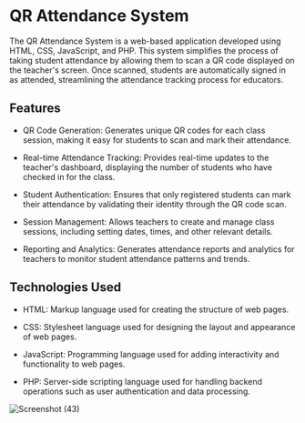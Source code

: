 # QR Attendance System
The QR Attendance System is a web-based application developed using HTML, CSS, JavaScript, and PHP. This system simplifies the process of taking student attendance by allowing them to scan a QR code displayed on the teacher's screen. Once scanned, students are automatically signed in as attended, streamlining the attendance tracking process for educators.

## Features
- QR Code Generation: Generates unique QR codes for each class session, making it easy for students to scan and mark their attendance.

- Real-time Attendance Tracking: Provides real-time updates to the teacher's dashboard, displaying the number of students who have checked in for the class.

- Student Authentication: Ensures that only registered students can mark their attendance by validating their identity through the QR code scan.

- Session Management: Allows teachers to create and manage class sessions, including setting dates, times, and other relevant details.

- Reporting and Analytics: Generates attendance reports and analytics for teachers to monitor student attendance patterns and trends.

## Technologies Used
- HTML: Markup language used for creating the structure of web pages.

- CSS: Stylesheet language used for designing the layout and appearance of web pages.

- JavaScript: Programming language used for adding interactivity and functionality to web pages.

- PHP: Server-side scripting language used for handling backend operations such as user authentication and data processing.

![Screenshot (43)](https://github.com/Barez001159544/attendances/assets/85757765/03f08478-8be7-44a5-8d4f-87fcde94ec2e)
